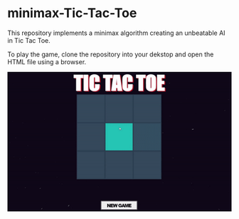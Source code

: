 # minimax-Tic-Tac-Toe

This repository implements a minimax algorithm creating an unbeatable AI in Tic Tac Toe.

To play the game, clone the repository into your dekstop and open the HTML file using a browser.

![](TicTacToe.gif)
